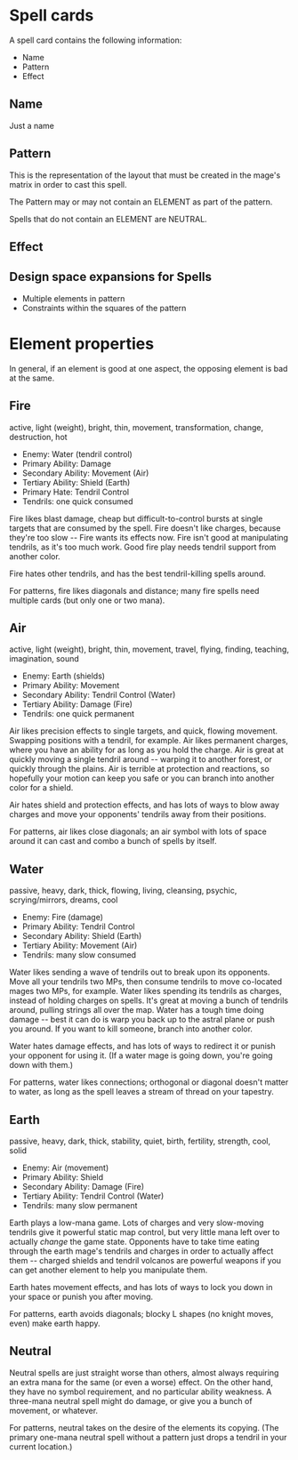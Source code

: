 # Spell cards

A spell card contains the following information:

* Name
* Pattern
* Effect

## Name

Just a name

## Pattern

This is the representation of the layout that must be created in the mage's matrix
in order to cast this spell.

The Pattern may or may not contain an ELEMENT as part of the pattern.

Spells that do not contain an ELEMENT are NEUTRAL.

## Effect


## Design space expansions for Spells

* Multiple elements in pattern
* Constraints within the squares of the pattern


# Element properties

In general, if an element is good at one aspect, the opposing element is bad at the same.

## Fire
active, light (weight), bright, thin, movement, transformation, change, destruction, hot

* Enemy: Water (tendril control)
* Primary Ability: Damage
* Secondary Ability: Movement (Air)
* Tertiary Ability: Shield (Earth)
* Primary Hate: Tendril Control
* Tendrils: one quick consumed

Fire likes blast damage, cheap but difficult-to-control bursts at single targets that are consumed by the spell. Fire doesn't like charges, because they're too slow -- Fire wants its effects now. Fire isn't good at manipulating tendrils, as it's too much work. Good fire play needs tendril support from another color.

Fire hates other tendrils, and has the best tendril-killing spells around.

For patterns, fire likes diagonals and distance; many fire spells need multiple cards (but only one or two mana).

## Air
active, light (weight), bright, thin, movement, travel, flying, finding, teaching, imagination, sound

* Enemy: Earth (shields)
* Primary Ability: Movement
* Secondary Ability: Tendril Control (Water)
* Tertiary Ability: Damage (Fire)
* Tendrils: one quick permanent

Air likes precision effects to single targets, and quick, flowing movement. Swapping positions with a tendril, for example. Air likes permanent charges, where you have an ability for as long as you hold the charge. Air is great at quickly moving a single tendril around -- warping it to another forest, or quickly through the plains. Air is terrible at protection and reactions, so hopefully your motion can keep you safe or you can branch into another color for a shield.

Air hates shield and protection effects, and has lots of ways to blow away charges and move your opponents' tendrils away from their positions.

For patterns, air likes close diagonals; an air symbol with lots of space around it can cast and combo a bunch of spells by itself.

## Water
passive, heavy, dark, thick, flowing, living, cleansing, psychic, scrying/mirrors, dreams, cool

* Enemy: Fire (damage)
* Primary Ability: Tendril Control
* Secondary Ability: Shield (Earth)
* Tertiary Ability: Movement (Air)
* Tendrils: many slow consumed

Water likes sending a wave of tendrils out to break upon its opponents. Move all your tendrils two MPs, then consume tendrils to move co-located mages two MPs, for example. Water likes spending its tendrils as charges, instead of holding charges on spells. It's great at moving a bunch of tendrils around, pulling strings all over the map. Water has a tough time doing damage -- best it can do is warp you back up to the astral plane or push you around. If you want to kill someone, branch into another color.

Water hates damage effects, and has lots of ways to redirect it or punish your opponent for using it. (If a water mage is going down, you're going down with them.)

For patterns, water likes connections; orthogonal or diagonal doesn't matter to water, as long as the spell leaves a stream of thread on your tapestry.

## Earth
passive, heavy, dark, thick, stability, quiet, birth, fertility, strength, cool, solid

* Enemy: Air (movement)
* Primary Ability: Shield
* Secondary Ability: Damage (Fire)
* Tertiary Ability: Tendril Control (Water)
* Tendrils: many slow permanent

Earth plays a low-mana game. Lots of charges and very slow-moving tendrils give it powerful static map control, but very little mana left over to actually _change_ the game state. Opponents have to take time eating through the earth mage's tendrils and charges in order to actually affect them -- charged shields and tendril volcanos are powerful weapons if you can get another element to help you manipulate them.

Earth hates movement effects, and has lots of ways to lock you down in your space or punish you after moving.

For patterns, earth avoids diagonals; blocky L shapes (no knight moves, even) make earth happy.

## Neutral

Neutral spells are just straight worse than others, almost always requiring an extra mana for the same (or even a worse) effect. On the other hand, they have no symbol requirement, and no particular ability weakness. A three-mana neutral spell might do damage, or give you a bunch of movement, or whatever.

For patterns, neutral takes on the desire of the elements its copying. (The primary one-mana neutral spell without a pattern just drops a tendril in your current location.)
